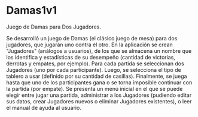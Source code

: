 # Damas1v1
Juego de Damas para Dos Jugadores.

Se desarrolló un juego de Damas (el clásico juego de mesa) para dos jugadores, que jugarán uno contra el otro. En la aplicación se crean "Jugadores" (análogos a usuarios), de los que se almacena un nombre que los identifica y estadísticas de su desempeño (cantidad de victorias, derrotas y empates, por ejemplo).
Para cada partida se seleccionan dos Jugadores (uno por cada participante). Luego, se selecciona el tipo de tablero a usar (definido por su cantidad de casillas). Finalmente, se juega hasta que uno de los participantes gana o se torna imposible continuar con la partida (por empate).
Se presenta un menú inicial en el que se puede elegir entre jugar una partida, administrar a los Jugadores (pudiendo editar sus datos, crear Jugadores nuevos o eliminar Jugadores existentes), o leer el manual de ayuda al usuario.
